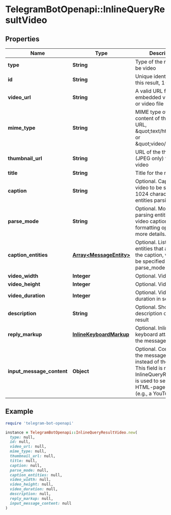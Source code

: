 # TelegramBotOpenapi::InlineQueryResultVideo

## Properties

| Name | Type | Description | Notes |
| ---- | ---- | ----------- | ----- |
| **type** | **String** | Type of the result, must be video |  |
| **id** | **String** | Unique identifier for this result, 1-64 bytes |  |
| **video_url** | **String** | A valid URL for the embedded video player or video file |  |
| **mime_type** | **String** | MIME type of the content of the video URL, \&quot;text/html\&quot; or \&quot;video/mp4\&quot; |  |
| **thumbnail_url** | **String** | URL of the thumbnail (JPEG only) for the video |  |
| **title** | **String** | Title for the result |  |
| **caption** | **String** | Optional. Caption of the video to be sent, 0-1024 characters after entities parsing | [optional] |
| **parse_mode** | **String** | Optional. Mode for parsing entities in the video caption. See formatting options for more details. | [optional] |
| **caption_entities** | [**Array&lt;MessageEntity&gt;**](MessageEntity.md) | Optional. List of special entities that appear in the caption, which can be specified instead of parse_mode | [optional] |
| **video_width** | **Integer** | Optional. Video width | [optional] |
| **video_height** | **Integer** | Optional. Video height | [optional] |
| **video_duration** | **Integer** | Optional. Video duration in seconds | [optional] |
| **description** | **String** | Optional. Short description of the result | [optional] |
| **reply_markup** | [**InlineKeyboardMarkup**](InlineKeyboardMarkup.md) | Optional. Inline keyboard attached to the message | [optional] |
| **input_message_content** | **Object** | Optional. Content of the message to be sent instead of the video. This field is required if InlineQueryResultVideo is used to send an HTML-page as a result (e.g., a YouTube video). | [optional] |

## Example

```ruby
require 'telegram-bot-openapi'

instance = TelegramBotOpenapi::InlineQueryResultVideo.new(
  type: null,
  id: null,
  video_url: null,
  mime_type: null,
  thumbnail_url: null,
  title: null,
  caption: null,
  parse_mode: null,
  caption_entities: null,
  video_width: null,
  video_height: null,
  video_duration: null,
  description: null,
  reply_markup: null,
  input_message_content: null
)
```

